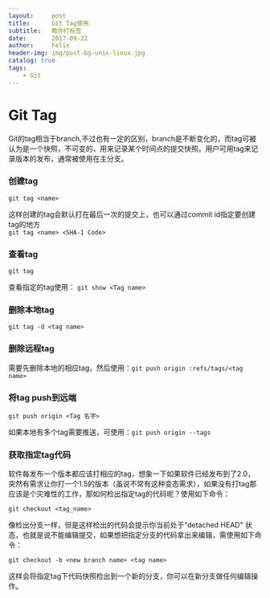 ```yaml
---
layout:     post
title:      Git Tag使用
subtitle:   教你打标签
date:       2017-09-22
author:     Felix
header-img: img/post-bg-unix-linux.jpg
catalog: true
tags:
    - Git
---
```


# Git Tag

Git的tag相当于branch,不过也有一定的区别，branch是不断变化的，而tag可被认为是一个快照，不可变的，用来记录某个时间点的提交快照。用户可用tag来记录版本的发布，通常被使用在主分支。

### 创建tag

`git tag <name>`

这样创建的tag会默认打在最后一次的提交上，也可以通过commit id指定要创建tag的地方  
`git tag <name> <SHA-1 Code>`

### 查看tag

`git tag`

查看指定的tag使用： `git show <Tag name>`

### 删除本地tag

`git tag -d <tag name>`

### 删除远程tag

需要先删除本地的相应tag，然后使用：`git push origin :refs/tags/<tag name>`

### 将tag push到远端

`git push origin <Tag 名字>`

如果本地有多个tag需要推送，可使用：`git push origin --tags`

### 获取指定tag代码

软件每发布一个版本都应该打相应的tag，想象一下如果软件已经发布到了2.0，突然有需求让你打一个1.5的版本（虽说不常有这种变态需求），如果没有打tag那应该是个灾难性的工作，那如何检出指定tag的代码呢？使用如下命令：

`git checkout <tag_name>`

像检出分支一样，但是这样检出的代码会提示你当前处于“detached HEAD" 状态，也就是说不能编辑提交，如果想把指定分支的代码拿出来编辑，需使用如下命令：

`git checkout -b <new branch name> <tag name>`

这样会将指定tag下代码快照检出到一个新的分支，你可以在新分支做任何编辑操作。





